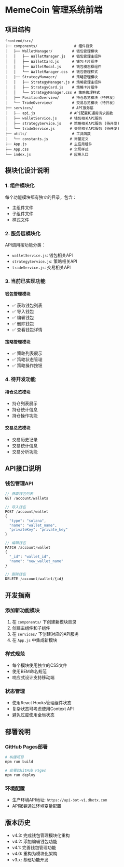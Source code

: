 # MemeCoin 管理系统前端

## 项目结构

```
frontend/src/
├── components/                 # 组件目录
│   ├── WalletManager/         # 钱包管理模块
│   │   ├── WalletManager.js   # 钱包管理主组件
│   │   ├── WalletCard.js      # 钱包卡片组件
│   │   ├── WalletModal.js     # 钱包模态框组件
│   │   └── WalletManager.css  # 钱包管理样式
│   ├── StrategyManager/       # 策略管理模块
│   │   ├── StrategyManager.js # 策略管理主组件
│   │   ├── StrategyCard.js    # 策略卡片组件
│   │   └── StrategyManager.css # 策略管理样式
│   ├── PositionOverview/      # 持仓总览模块 (待开发)
│   └── TradeOverview/         # 交易总览模块 (待开发)
├── services/                  # API服务层
│   ├── api.js                # API配置和通用请求函数
│   ├── walletService.js      # 钱包相关API服务
│   ├── strategyService.js    # 策略相关API服务 (待开发)
│   └── tradeService.js       # 交易相关API服务 (待开发)
├── utils/                     # 工具函数
│   └── constants.js          # 常量定义
├── App.js                    # 主应用组件
├── App.css                   # 全局样式
└── index.js                  # 应用入口
```

## 模块化设计说明

### 1. 组件模块化
每个功能模块都有独立的目录，包含：
- 主组件文件
- 子组件文件
- 样式文件

### 2. 服务层模块化
API调用按功能分类：
- `walletService.js`: 钱包相关API
- `strategyService.js`: 策略相关API
- `tradeService.js`: 交易相关API

### 3. 当前已实现功能

#### 钱包管理模块
- ✅ 获取钱包列表
- ✅ 导入钱包
- ✅ 编辑钱包
- ✅ 删除钱包
- ✅ 查看钱包详情

#### 策略管理模块
- ✅ 策略列表展示
- ✅ 策略状态管理
- ✅ 策略操作按钮

### 4. 待开发功能

#### 持仓总览模块
- 持仓列表展示
- 持仓统计信息
- 持仓操作功能

#### 交易总览模块
- 交易历史记录
- 交易统计信息
- 交易分析功能

## API接口说明

### 钱包管理API
```javascript
// 获取钱包列表
GET /account/wallets

// 导入钱包
POST /account/wallet
{
  "type": "solana",
  "name": "wallet_name",
  "privateKey": "private_key"
}

// 编辑钱包
PATCH /account/wallet
{
  "_id": "wallet_id",
  "name": "new_wallet_name"
}

// 删除钱包
DELETE /account/wallet/{id}
```

## 开发指南

### 添加新功能模块
1. 在 `components/` 下创建新模块目录
2. 创建主组件和子组件
3. 在 `services/` 下创建对应的API服务
4. 在 `App.js` 中集成新模块

### 样式规范
- 每个模块使用独立的CSS文件
- 使用BEM命名规范
- 响应式设计支持移动端

### 状态管理
- 使用React Hooks管理组件状态
- 复杂状态可考虑使用Context API
- 避免过度使用全局状态

## 部署说明

### GitHub Pages部署
```bash
# 构建项目
npm run build

# 部署到GitHub Pages
npm run deploy
```

### 环境配置
- 生产环境API地址: `https://api-bot-v1.dbotx.com`
- API密钥通过环境变量配置

## 版本历史

- v4.3: 完成钱包管理模块化重构
- v4.2: 添加编辑钱包功能
- v4.1: 完善钱包管理功能
- v4.0: 重构为模块化架构
- v3.x: 基础功能开发
